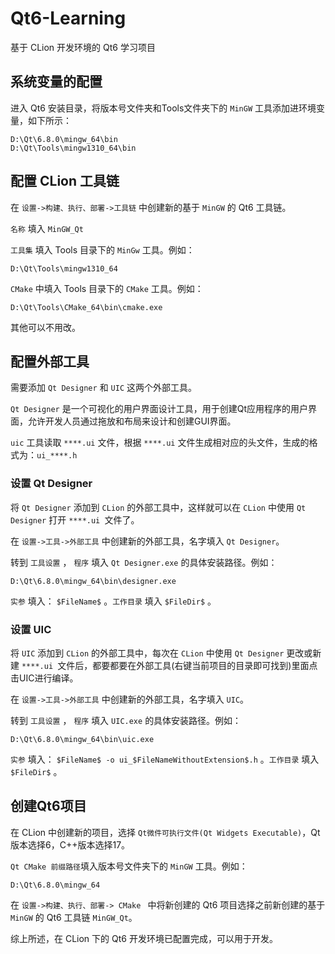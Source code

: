 # Qt6-Learning

基于 CLion 开发环境的 Qt6 学习项目

## 系统变量的配置

进入 Qt6 安装目录，将版本号文件夹和Tools文件夹下的 `MinGW` 工具添加进环境变量，如下所示：

```
D:\Qt\6.8.0\mingw_64\bin
D:\Qt\Tools\mingw1310_64\bin
```

## 配置 CLion 工具链

在 `设置->构建、执行、部署->工具链` 中创建新的基于 `MinGW` 的 Qt6 工具链。

`名称` 填入 `MinGW_Qt`

`工具集` 填入 Tools 目录下的 `MinGw` 工具。例如：

```
D:\Qt\Tools\mingw1310_64
```

`CMake` 中填入 Tools 目录下的 `CMake` 工具。例如：

```
D:\Qt\Tools\CMake_64\bin\cmake.exe
```

其他可以不用改。

## 配置外部工具

需要添加 `Qt Designer` 和 `UIC` 这两个外部工具。

`Qt Designer` 是一个可视化的用户界面设计工具，用于创建Qt应用程序的用户界面，允许开发人员通过拖放和布局来设计和创建GUI界面。

`uic` 工具读取 `****.ui` 文件，根据 `****.ui` 文件生成相对应的头文件，生成的格式为：`ui_****.h`

### 设置 Qt Designer

将 `Qt Designer` 添加到 `CLion` 的外部工具中，这样就可以在 `CLion` 中使用 `Qt Designer` 打开 `****.ui `文件了。

在 `设置->工具->外部工具` 中创建新的外部工具，名字填入 `Qt Designer`。

转到 `工具设置` ， `程序` 填入 `Qt Designer.exe` 的具体安装路径。例如：

```
D:\Qt\6.8.0\mingw_64\bin\designer.exe
```

`实参` 填入： `$FileName$` 。`工作目录` 填入 `$FileDir$` 。

### 设置 UIC

将 `UIC` 添加到 `CLion` 的外部工具中，每次在 `CLion` 中使用 `Qt Designer` 更改或新建 `****.ui `文件后，都要都要在外部工具(右键当前项目的目录即可找到)里面点击UIC进行编译。

在 `设置->工具->外部工具` 中创建新的外部工具，名字填入 `UIC`。

转到 `工具设置` ， `程序` 填入 `UIC.exe` 的具体安装路径。例如：

```
D:\Qt\6.8.0\mingw_64\bin\uic.exe
```

`实参` 填入： `$FileName$ -o ui_$FileNameWithoutExtension$.h` 。`工作目录` 填入 `$FileDir$` 。

## 创建Qt6项目

在 CLion 中创建新的项目，选择 `Qt微件可执行文件(Qt Widgets Executable)`，Qt版本选择6，C++版本选择17。

`Qt CMake 前缀路径`填入版本号文件夹下的 `MinGW` 工具。例如：

```
D:\Qt\6.8.0\mingw_64
```

在 `设置->构建、执行、部署-> CMake ` 中将新创建的 Qt6 项目选择之前新创建的基于 `MinGW` 的 Qt6 工具链 `MinGW_Qt`。

综上所述，在 CLion 下的 Qt6 开发环境已配置完成，可以用于开发。
